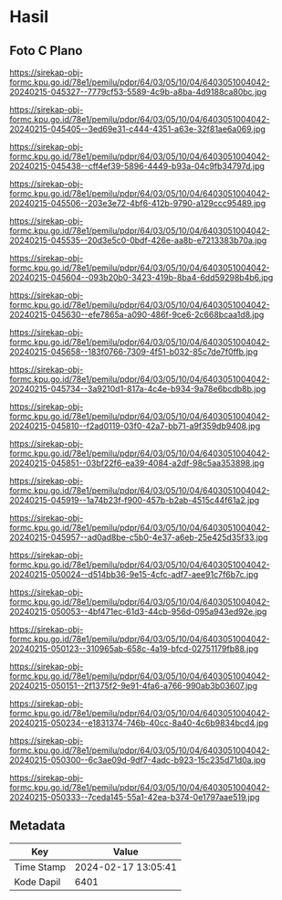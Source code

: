 # Hasil

## Foto C Plano

https://sirekap-obj-formc.kpu.go.id/78e1/pemilu/pdpr/64/03/05/10/04/6403051004042-20240215-045327--7779cf53-5589-4c9b-a8ba-4d9188ca80bc.jpg

https://sirekap-obj-formc.kpu.go.id/78e1/pemilu/pdpr/64/03/05/10/04/6403051004042-20240215-045405--3ed69e31-c444-4351-a63e-32f81ae6a069.jpg

https://sirekap-obj-formc.kpu.go.id/78e1/pemilu/pdpr/64/03/05/10/04/6403051004042-20240215-045438--cff4ef39-5896-4449-b93a-04c9fb34797d.jpg

https://sirekap-obj-formc.kpu.go.id/78e1/pemilu/pdpr/64/03/05/10/04/6403051004042-20240215-045506--203e3e72-4bf6-412b-9790-a129ccc95489.jpg

https://sirekap-obj-formc.kpu.go.id/78e1/pemilu/pdpr/64/03/05/10/04/6403051004042-20240215-045535--20d3e5c0-0bdf-426e-aa8b-e7213383b70a.jpg

https://sirekap-obj-formc.kpu.go.id/78e1/pemilu/pdpr/64/03/05/10/04/6403051004042-20240215-045604--093b20b0-3423-419b-8ba4-6dd59298b4b6.jpg

https://sirekap-obj-formc.kpu.go.id/78e1/pemilu/pdpr/64/03/05/10/04/6403051004042-20240215-045630--efe7865a-a090-486f-9ce6-2c668bcaa1d8.jpg

https://sirekap-obj-formc.kpu.go.id/78e1/pemilu/pdpr/64/03/05/10/04/6403051004042-20240215-045658--183f0766-7309-4f51-b032-85c7de7f0ffb.jpg

https://sirekap-obj-formc.kpu.go.id/78e1/pemilu/pdpr/64/03/05/10/04/6403051004042-20240215-045734--3a9210d1-817a-4c4e-b934-9a78e6bcdb8b.jpg

https://sirekap-obj-formc.kpu.go.id/78e1/pemilu/pdpr/64/03/05/10/04/6403051004042-20240215-045810--f2ad0119-03f0-42a7-bb71-a9f359db9408.jpg

https://sirekap-obj-formc.kpu.go.id/78e1/pemilu/pdpr/64/03/05/10/04/6403051004042-20240215-045851--03bf22f6-ea39-4084-a2df-98c5aa353898.jpg

https://sirekap-obj-formc.kpu.go.id/78e1/pemilu/pdpr/64/03/05/10/04/6403051004042-20240215-045919--1a74b23f-f900-457b-b2ab-4515c44f61a2.jpg

https://sirekap-obj-formc.kpu.go.id/78e1/pemilu/pdpr/64/03/05/10/04/6403051004042-20240215-045957--ad0ad8be-c5b0-4e37-a6eb-25e425d35f33.jpg

https://sirekap-obj-formc.kpu.go.id/78e1/pemilu/pdpr/64/03/05/10/04/6403051004042-20240215-050024--d514bb36-9e15-4cfc-adf7-aee91c7f6b7c.jpg

https://sirekap-obj-formc.kpu.go.id/78e1/pemilu/pdpr/64/03/05/10/04/6403051004042-20240215-050053--4bf471ec-61d3-44cb-956d-095a943ed92e.jpg

https://sirekap-obj-formc.kpu.go.id/78e1/pemilu/pdpr/64/03/05/10/04/6403051004042-20240215-050123--310965ab-658c-4a19-bfcd-02751179fb88.jpg

https://sirekap-obj-formc.kpu.go.id/78e1/pemilu/pdpr/64/03/05/10/04/6403051004042-20240215-050151--2f1375f2-9e91-4fa6-a766-990ab3b03607.jpg

https://sirekap-obj-formc.kpu.go.id/78e1/pemilu/pdpr/64/03/05/10/04/6403051004042-20240215-050234--e1831374-746b-40cc-8a40-4c6b9834bcd4.jpg

https://sirekap-obj-formc.kpu.go.id/78e1/pemilu/pdpr/64/03/05/10/04/6403051004042-20240215-050300--6c3ae09d-9df7-4adc-b923-15c235d71d0a.jpg

https://sirekap-obj-formc.kpu.go.id/78e1/pemilu/pdpr/64/03/05/10/04/6403051004042-20240215-050333--7ceda145-55a1-42ea-b374-0e1797aae519.jpg


## Metadata

| Key        | Value               |
| ---------- | ------------------- |
| Time Stamp | 2024-02-17 13:05:41 |
| Kode Dapil | 6401                |




